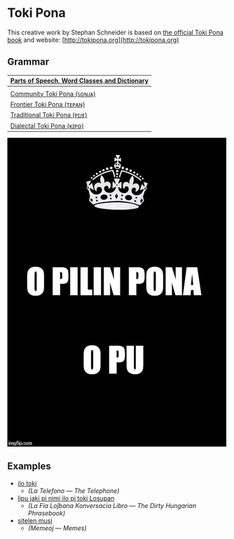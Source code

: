 # Toki Pona

This creative work by Stephan Schneider is based on [the official Toki Pona book](http://www.amazon.com/gp/product/0978292308) and website: [http://tokipona.org](http://tokipona.org)

## Grammar

| [Parts of Speech, Word Classes and Dictionary](nasin-nimi.md) |
|:-|
| |
| [Community Toki Pona (ꜱᴏɴᴊᴀ)](sonja.md) |
| [Frontier Toki Pona (ᴛᴇᴘᴀɴ)](tepan.md) |
| [Traditional Toki Pona (ᴘɪᴊᴇ)](pije.md) |
| [Dialectal Toki Pona (ᴋɪᴘᴏ)](kipo.md) |

![o pilin pona o pu](sitelen/kulupu/nasin-toki/pu/o-pilin-pona-o-pu.jpg)

## Examples

* [ilo toki](musi/ilo-toki.md)
  * *(La Telefono — The Telephone)*
* [lipu jaki pi nimi ilo pi toki Losupan](musi/lipu-jaki-pi-nimi-ilo-pi-toki-losupan.md)
  * *(La Fia Loĵbana Konversacia Libro — The Dirty Hungarian Phrasebook)*
* [sitelen musi](musi/sitelen)
  * *(Memeoj — Memes)*

